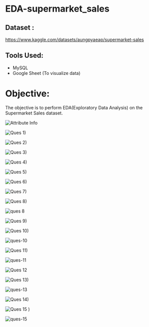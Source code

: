 # EDA-supermarket_sales

## Dataset :
https://www.kaggle.com/datasets/aungpyaeap/supermarket-sales

## Tools Used: 
- MySQL
- Google Sheet (To visualize data)

# Objective:
The objective is to perform EDA(Exploratory Data Analysis) on the Supermarket Sales dataset.

![Attribute Info](https://user-images.githubusercontent.com/125663649/234266944-422860a5-6663-49fe-a039-5476d3e6b514.PNG)

![Ques 1)](https://user-images.githubusercontent.com/125663649/234266964-fd23b738-98ad-44bd-a93a-ba976d45cd5e.PNG)

![Ques 2)](https://user-images.githubusercontent.com/125663649/234266991-efe0719a-4fea-4023-922b-8fac3fc6c61e.PNG)

![Ques 3)](https://user-images.githubusercontent.com/125663649/234267019-f925abaf-e6dc-4106-b5c8-21b6d9ed9b2f.PNG)

![Ques 4)](https://user-images.githubusercontent.com/125663649/234267031-4a8f9d11-8894-4a06-bb1b-17dcde2b2897.PNG)

![Ques 5)](https://user-images.githubusercontent.com/125663649/234267051-fe389b47-a6f0-4738-bf5b-d81e6adef8ba.PNG)

![Ques 6)](https://user-images.githubusercontent.com/125663649/234267070-b463eaa3-9d19-484c-9446-9938eb3c4ac0.PNG)

![Ques 7)](https://user-images.githubusercontent.com/125663649/234267098-94882b5b-1e77-42e2-b267-d56365f7dd29.PNG)

![Ques 8)](https://user-images.githubusercontent.com/125663649/234267156-6b3b493a-5861-48e9-a48f-b238dc2d046a.PNG)

![ques 8](https://user-images.githubusercontent.com/125663649/234267220-4ccc9a2b-1561-48e1-86b3-443fb86478cb.PNG)

![Ques 9)](https://user-images.githubusercontent.com/125663649/234267269-9963a42c-4c52-45c7-82c5-0e863fe12c31.PNG)

![Ques 10)](https://user-images.githubusercontent.com/125663649/234267292-0cb3b0d5-c212-487c-9e3d-3f6d504ca451.PNG)

![ques-10](https://user-images.githubusercontent.com/125663649/234267324-c6fa5f0b-9831-476c-8649-95c4bbe148e3.PNG)

![Ques 11)](https://user-images.githubusercontent.com/125663649/234267375-c77e70db-92c6-420d-9d87-e9d23c2d65b8.PNG)

![ques-11](https://user-images.githubusercontent.com/125663649/234267415-028daa79-f5f5-45e0-aa22-4f99ff03b75f.PNG)

![Ques 12](https://user-images.githubusercontent.com/125663649/234267471-48b257e8-c84a-4d80-b7ae-a12225c5b45a.PNG)

![Ques 13)](https://user-images.githubusercontent.com/125663649/234267491-16305d6a-84fd-4b9d-8762-41bdb58d1409.PNG)

![ques-13](https://user-images.githubusercontent.com/125663649/234267513-a3fe1c26-12dd-41cd-bee1-47882e35102f.PNG)

![Ques 14)](https://user-images.githubusercontent.com/125663649/234267534-ab75306a-e3ac-422a-a44f-64dd02676f68.PNG)

![Ques 15 )](https://user-images.githubusercontent.com/125663649/234267580-6ecdae6d-65d4-4258-8de7-7a9dfcc1635e.PNG)

![ques-15](https://user-images.githubusercontent.com/125663649/234267614-6d9181f5-35de-415f-979a-dcb17af20a0e.PNG)







